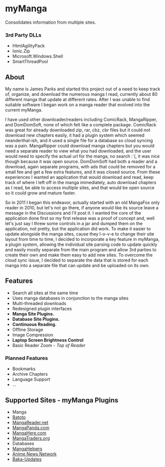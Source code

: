# myManga
Consolidates information from multiple sites.

### 3rd Party DLLs
* HtmlAgilityPack
* Ionic.Zip
* Microsoft.Windows.Shell
* SmartThreadPool

## About
My name is James Parks and started this project out of a need to keep track of, organize, and download the numerous manga I read, currently about 80 different manga that update at different rates. After I was unable to find suitable software I began work on a manga reader that evolved into the current myManga. 

I have used other downloader/readers including ComicRack, MangaRipper, and DomDomSoft, none of which felt like a complete package. ComicRack was great for already downloaded zip, rar, cbz, cbr files but it could not download new chapters easily, it had a plugin system which seemed neanderthal-ish, and it used a single file for a database so cloud syncing was a pain. MangaRipper could download manga chapters but you would need a separate reader to view what you had downloaded, and the user would need to specify the actual url for the manga, no search :`(, it was nice though because it was open source. DomDomSoft had both a reader and a download, again separate programs, with ads that could be removed for a small fee and get a few extra features, and it was closed source. From these experiences I wanted an application that would download and read, keep track of where I left off in the manga immediately, auto download chapters as I read, be able to access multiple sites, and that would be open source so it could grow and mature faster.

So in 2011 I began this endeavor, actually started with an old MangaFox only reader in 2010, but let's not go there, if anyone would like its source leave a message in the Discussions and I'll post it. I wanted the core of the application done first so my first release was a proof of concept and, well let's just say I threw some controls in a jar and dumped them on the application, not pretty, but the application did work. To make it easier to update alongside the manga sites, cause they l-o-v-e to change their site layout from time to time, I decided to incorporate a key feature in myManga, a plugin system, allowing the individual site parsing code to update quickly and easily mostly separate from the main program and allow 3rd parties to create their own and make them easy to add new sites. To overcome the cloud sync issue, I decided to separate the data that is stored for each manga into a separate file that can update and be uploaded on its own.

## Features
* Search all sites at the same time
* Uses manga databases in conjunction to the manga sites
* Multi-threaded downloads
* Redesigned plugin interfaces
* **Manga Site Plugins.**
* **Database Site Plugins.**
* **Continuous Reading.**
* Offline Storage
* Image Compression
* **Laptop Screen Brightness Control**
* Basic Reader Zoom - *Top of Reader*

### Planned Features
* Bookmarks
* Archive Chapters
* Language Support
* ...


## Supported Sites - myManga Plugins
* Manga
 * [Batoto](http://bato.to/)
 * [MangaReader.net](http://www.mangareader.net/)
 * [MangaPanda.com](http://www.mangapanda.com/)
 * [MangaHere.com](http://www.mangahere.com/)
 * [MangaTraders.org](http://mangatraders.org/)
* Databases
 * [MangaHelpers](http://www.mangahelpers.com/manga/)
 * [Anime News Network](http://www.animenewsnetwork.com/)
 * [Baka-Updates](http://www.mangaupdates.com/)
